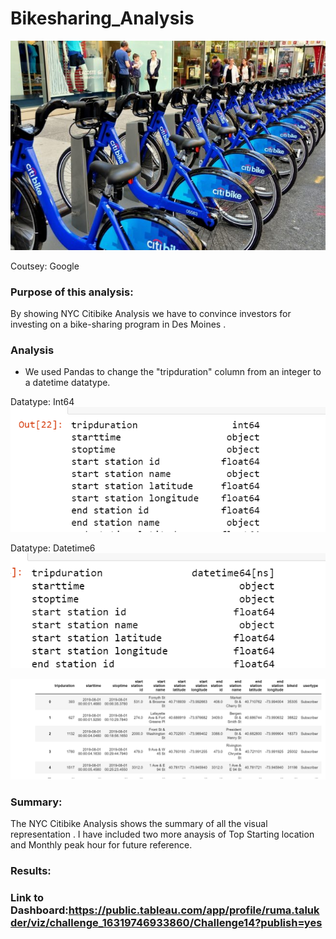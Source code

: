 # Bikesharing_Analysis

![png_Bike-Share-shutterstock_177052685-e1535397575283](https://github.com/Ruma-T/Bikesharing_Analysis/blob/main/Resources/Bike-Share-shutterstock_177052685-e1535397575283.jpg)

Coutsey: Google

### Purpose of this analysis:

By showing NYC Citibike Analysis we have to convince investors for investing on a bike-sharing program in Des Moines . 

### Analysis

* We used Pandas to change the "tripduration" column from an integer to a datetime datatype.

Datatype: Int64
![png_Ch14p2](https://github.com/Ruma-T/Bikesharing_Analysis/blob/main/Resources/Ch14p2.PNG)




Datatype: Datetime6
![png_Ch14p3](https://github.com/Ruma-T/Bikesharing_Analysis/blob/main/Resources/Ch14p3.PNG)




![png_Ch14p1](https://github.com/Ruma-T/Bikesharing_Analysis/blob/main/Resources/Ch14p1.PNG)


### Summary:
The NYC Citibike Analysis shows the summary of all the visual representation .
I have included two more anaysis of Top Starting location and Monthly peak hour for future reference.

### Results: 
### Link to Dashboard:https://public.tableau.com/app/profile/ruma.talukder/viz/challenge_16319746933860/Challenge14?publish=yes
 
